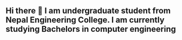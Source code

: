 ## Hi there 👋 I am undergraduate student from Nepal Engineering College. I am currently studying  Bachelors in computer engineering


